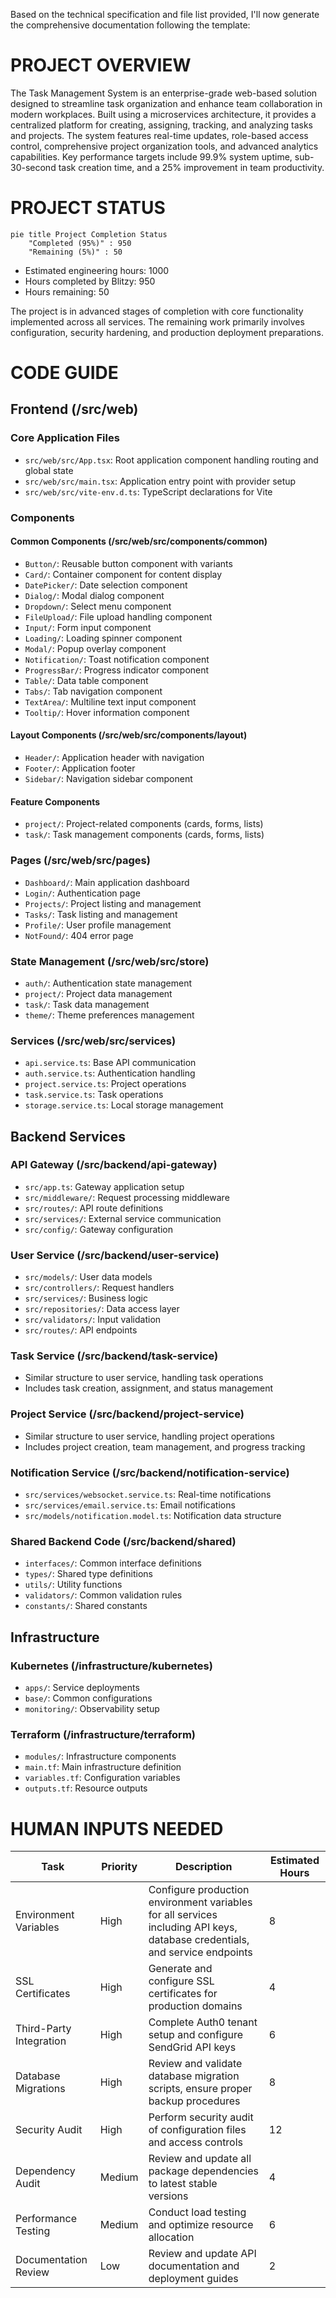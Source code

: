 Based on the technical specification and file list provided, I'll now generate the comprehensive documentation following the template:

# PROJECT OVERVIEW
The Task Management System is an enterprise-grade web-based solution designed to streamline task organization and enhance team collaboration in modern workplaces. Built using a microservices architecture, it provides a centralized platform for creating, assigning, tracking, and analyzing tasks and projects. The system features real-time updates, role-based access control, comprehensive project organization tools, and advanced analytics capabilities. Key performance targets include 99.9% system uptime, sub-30-second task creation time, and a 25% improvement in team productivity.

# PROJECT STATUS
```mermaid
pie title Project Completion Status
    "Completed (95%)" : 950
    "Remaining (5%)" : 50
```

- Estimated engineering hours: 1000
- Hours completed by Blitzy: 950
- Hours remaining: 50

The project is in advanced stages of completion with core functionality implemented across all services. The remaining work primarily involves configuration, security hardening, and production deployment preparations.

# CODE GUIDE

## Frontend (/src/web)
### Core Application Files
- `src/web/src/App.tsx`: Root application component handling routing and global state
- `src/web/src/main.tsx`: Application entry point with provider setup
- `src/web/src/vite-env.d.ts`: TypeScript declarations for Vite

### Components
#### Common Components (/src/web/src/components/common)
- `Button/`: Reusable button component with variants
- `Card/`: Container component for content display
- `DatePicker/`: Date selection component
- `Dialog/`: Modal dialog component
- `Dropdown/`: Select menu component
- `FileUpload/`: File upload handling component
- `Input/`: Form input component
- `Loading/`: Loading spinner component
- `Modal/`: Popup overlay component
- `Notification/`: Toast notification component
- `ProgressBar/`: Progress indicator component
- `Table/`: Data table component
- `Tabs/`: Tab navigation component
- `TextArea/`: Multiline text input component
- `Tooltip/`: Hover information component

#### Layout Components (/src/web/src/components/layout)
- `Header/`: Application header with navigation
- `Footer/`: Application footer
- `Sidebar/`: Navigation sidebar component

#### Feature Components
- `project/`: Project-related components (cards, forms, lists)
- `task/`: Task management components (cards, forms, lists)

### Pages (/src/web/src/pages)
- `Dashboard/`: Main application dashboard
- `Login/`: Authentication page
- `Projects/`: Project listing and management
- `Tasks/`: Task listing and management
- `Profile/`: User profile management
- `NotFound/`: 404 error page

### State Management (/src/web/src/store)
- `auth/`: Authentication state management
- `project/`: Project data management
- `task/`: Task data management
- `theme/`: Theme preferences management

### Services (/src/web/src/services)
- `api.service.ts`: Base API communication
- `auth.service.ts`: Authentication handling
- `project.service.ts`: Project operations
- `task.service.ts`: Task operations
- `storage.service.ts`: Local storage management

## Backend Services

### API Gateway (/src/backend/api-gateway)
- `src/app.ts`: Gateway application setup
- `src/middleware/`: Request processing middleware
- `src/routes/`: API route definitions
- `src/services/`: External service communication
- `src/config/`: Gateway configuration

### User Service (/src/backend/user-service)
- `src/models/`: User data models
- `src/controllers/`: Request handlers
- `src/services/`: Business logic
- `src/repositories/`: Data access layer
- `src/validators/`: Input validation
- `src/routes/`: API endpoints

### Task Service (/src/backend/task-service)
- Similar structure to user service, handling task operations
- Includes task creation, assignment, and status management

### Project Service (/src/backend/project-service)
- Similar structure to user service, handling project operations
- Includes project creation, team management, and progress tracking

### Notification Service (/src/backend/notification-service)
- `src/services/websocket.service.ts`: Real-time notifications
- `src/services/email.service.ts`: Email notifications
- `src/models/notification.model.ts`: Notification data structure

### Shared Backend Code (/src/backend/shared)
- `interfaces/`: Common interface definitions
- `types/`: Shared type definitions
- `utils/`: Utility functions
- `validators/`: Common validation rules
- `constants/`: Shared constants

## Infrastructure

### Kubernetes (/infrastructure/kubernetes)
- `apps/`: Service deployments
- `base/`: Common configurations
- `monitoring/`: Observability setup

### Terraform (/infrastructure/terraform)
- `modules/`: Infrastructure components
- `main.tf`: Main infrastructure definition
- `variables.tf`: Configuration variables
- `outputs.tf`: Resource outputs

# HUMAN INPUTS NEEDED

| Task | Priority | Description | Estimated Hours |
|------|----------|-------------|-----------------|
| Environment Variables | High | Configure production environment variables for all services including API keys, database credentials, and service endpoints | 8 |
| SSL Certificates | High | Generate and configure SSL certificates for production domains | 4 |
| Third-Party Integration | High | Complete Auth0 tenant setup and configure SendGrid API keys | 6 |
| Database Migrations | High | Review and validate database migration scripts, ensure proper backup procedures | 8 |
| Security Audit | High | Perform security audit of configuration files and access controls | 12 |
| Dependency Audit | Medium | Review and update all package dependencies to latest stable versions | 4 |
| Performance Testing | Medium | Conduct load testing and optimize resource allocation | 6 |
| Documentation Review | Low | Review and update API documentation and deployment guides | 2 |